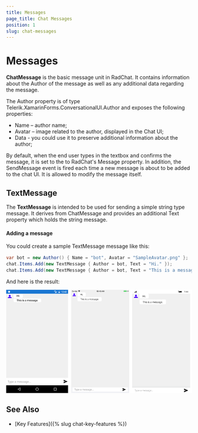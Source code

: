 ```yaml
---
title: Messages
page_title: Chat Messages
position: 1
slug: chat-messages
---
```


# Messages #

**ChatMessage** is the basic message unit in RadChat. It contains information about the Author of the message as well as any additional data regarding the message.  

The Author property is of type Telerik.XamarinForms.ConversationalUI.Author and exposes the following properties:

* Name – author name;
* Avatar – image related to the author, displayed in the Chat UI;
* Data - you could use it to preserve additional information about the author;

By default, when the end user types in the textbox and confirms the message, it is set to the to RadChat's Message property. In addition, the SendMessage event is fired each time a new message is about to be added to the chat UI. It is allowed to modify the message itself.

## TextMessage

The **TextMessage** is intended to be used for sending a simple string type message. It derives from ChatMessage and provides an additional Text property which holds the string message. 

#### Adding a message

You could create a sample TextMessage message like this:

```C#
var bot = new Author() { Name = "bot", Avatar = "SampleAvatar.png" };
chat.Items.Add(new TextMessage { Author = bot, Text = "Hi." });
chat.Items.Add(new TextMessage { Author = bot, Text = "This is a message." });
```

And here is the result:

![Chat Message](images/chat_textmessage.png)

## See Also

- [Key Features]({% slug chat-key-features %})